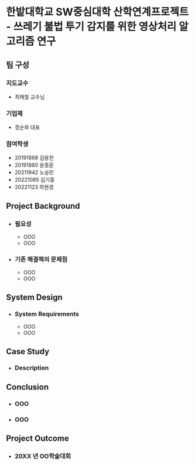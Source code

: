 # 한밭대학교 SW중심대학 산학연계프로젝트 - 쓰레기 불법 투기 감지를 위한 영상처리 알고리즘 연구

## **팀 구성**
### 지도교수
 - 최해철 교수님

### 기업체 
 - 정순화 대표

### 참여학생
 - 20191868 김용헌 
 - 20191880 윤종훈
 - 20211942 노승민
 - 20221085 김기홍
 - 20221123 하현경

## Project Background
- ### 필요성
  - OOO
  - OOO
- ### 기존 해결책의 문제점
  - OOO
  - OOO
  
## System Design
  - ### System Requirements
    - OOO
    - OOO
    
## Case Study
  - ### Description
  
  
## Conclusion
  - ### OOO
  - ### OOO
  
## Project Outcome
- ### 20XX 년 OO학술대회 
